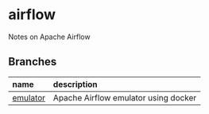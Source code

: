 # airflow

Notes on Apache Airflow

## Branches

name|description
:--|:--
[emulator](https://github.com/nkomiya/airflow/tree/emulator)|Apache Airflow emulator using docker
